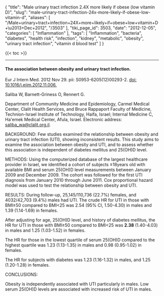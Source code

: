 {
    "title": "Male urinary tract infection 2.4X more likely if obese (low vitamin D)",
    "slug": "male-urinary-tract-infection-24x-more-likely-if-obese-low-vitamin-d",
    "aliases": [
        "/Male+urinary+tract+infection+24X+more+likely+if+obese+low+vitamin+D+\u2013+Dec+2012",
        "/3503"
    ],
    "tiki_page_id": 3503,
    "date": "2012-12-05",
    "categories": [
        "Inflammation"
    ],
    "tags": [
        "Inflammation",
        "bacteria",
        "diabetes",
        "health risk",
        "infection",
        "kidney",
        "metabolic",
        "obesity",
        "urinary tract infection",
        "vitamin d blood test"
    ]
}


{{< toc >}} 

---

#### The association between obesity and urinary tract infection.

Eur J Intern Med. 2012 Nov 29. pii: S0953-6205(12)00293-2. [doi: 10.1016/j.ejim.2012.11.006.](https://doi.org/10.1016/j.ejim.2012.11.006.)

Saliba W, Barnett-Griness O, Rennert G.

Department of Community Medicine and Epidemiology, Carmel Medical Center, Clalit Health Services, and Bruce Rappaport Faculty of Medicine, Technion-Israel Institute of Technology, Haifa, Israel; Internal Medicine C, Ha'emek Medical Center, Afula, Israel. Electronic address: saliba_wa@clalit.org.il.

BACKGROUND: Few studies examined the relationship between obesity and urinary tract infection (UTI), showing inconsistent results. This study aims to examine the association between obesity and UTI, and to assess whether this association is independent of diabetes mellitus and 25(OH)D level.

METHODS: Using the computerized database of the largest healthcare provider in Israel, we identified a cohort of subjects ≥18years old with available BMI and serum 25(OH)D level measurements between January 2009 and December 2009. The cohort was followed for the first UTI diagnosis from January 2010 through June 2011. Cox proportional hazard model was used to test the relationship between obesity and UTI.

RESULTS: During follow-up, 25,145/110,736 (22.7%) females, and 4032/42,703 (9.4%) males had UTI. The crude HR for UTI in those with BMI≥50 compared to BMI<25 was 2.54 (95% CI, 1.50-4.30) in males and 1.39 (1.14-1.69) in females. 

After adjusting for age, 25(OH)D level, and history of diabetes mellitus, the HR for UTI in those with BMI≥50 compared to BMI<25 was **2.38**  (1.40-4.03) in males and 1.25 (1.03-1.52) in females. 

The HR for those in the lowest quartile of serum 25(OH)D compared to the highest quartile was 1.23 (1.13-1.35) in males and 0.98 (0.95-1.02) in females. 

The HR for subjects with diabetes was 1.23 (1.16-1.32) in males, and 1.25 (1.20-1.28) in females.

CONCLUSIONS:

Obesity is independently associated with UTI particularly in males. Low serum 25(OH)D levels are associated with increased risk of UTI in males.